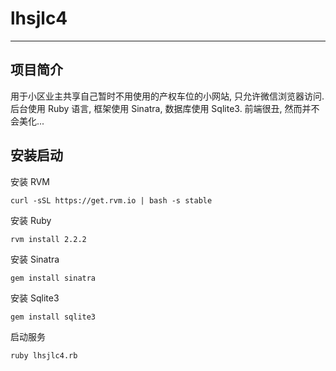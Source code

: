 # lhsjlc4
----------

## 项目简介
用于小区业主共享自己暂时不用使用的产权车位的小网站, 只允许微信浏览器访问. 后台使用 Ruby 语言, 框架使用 Sinatra, 数据库使用 Sqlite3. 前端很丑, 然而并不会美化...

## 安装启动
安装 RVM

```
curl -sSL https://get.rvm.io | bash -s stable
```

安装 Ruby

```
rvm install 2.2.2
```

安装 Sinatra

```
gem install sinatra
```

安装 Sqlite3

```
gem install sqlite3
```

启动服务

```
ruby lhsjlc4.rb
```



